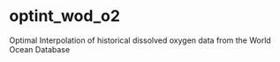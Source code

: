 # optint_wod_o2
Optimal Interpolation of historical dissolved oxygen data from the World Ocean Database
